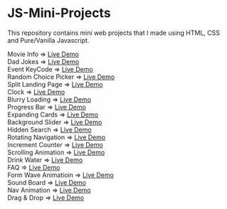 # JS-Mini-Projects
This repository contains mini web projects that I made using HTML, CSS and Pure/Vanilla Javascript.

Movie Info => [Live Demo](https://codepen.io/ayezabashir/full/poxxGoR)<br/>
Dad Jokes => [Live Demo](https://codepen.io/ayezabashir442/full/qBJVmWo) <br/>
Event KeyCode => [Live Demo](https://codepen.io/ayezabashir/full/GRYyvZM) <br/>
Random Choice Picker => [Live Demo](https://codepen.io/ayezabashir/full/QWZQbBy) <br/>
Split Landing Page => [Live Demo](https://split-landing-page.ayezabashir.repl.co/)<br/>
Clock => [Live Demo](https://codepen.io/ayezabashir/full/qBJGRVx)<br/>
Blurry Loading => [Live Demo](https://codepen.io/ayezabashir442/full/rNqzBNK) <br/>
Progress Bar => [Live Demo](https://codepen.io/ayezabashir442/full/eYPJwyO) <br/>
Expanding Cards => [Live Demo](https://codepen.io/ayezabashir442/full/eYPpKrX) <br/>
Background Slider => [Live Demo](https://backgroundslider--ayezabashir.repl.co/) <br/>
Hidden Search => [Live Demo](https://codepen.io/ayezabashir442/full/jOewrBj) <br/>
Rotating Navigation => [Live Demo](https://codepen.io/ayezabashir442/full/NWOgNXY) <br/>
Increment Counter => [Live Demo](https://codepen.io/ayezabashir/full/MWPQNgB)<br/>
Scrolling Animation => [Live Demo](https://codepen.io/ayezabashir442/full/YzJxpaw) <br/>
Drink Water => [Live Demo](https://codepen.io/ayezabashir/full/MWPPyaE)<br/>
FAQ => [Live Demo](https://codepen.io/ayezabashir/full/wvYpqER) <br/>
Form Wave Animatioin => [Live Demo](https://codepen.io/ayezabashir442/full/ZEqXbeN) <br/>
Sound Board => [Live Demo](https://soundboard.ayezabashir.repl.co/) <br/>
Nav Animation => [Live Demo](https://codepen.io/ayezabashir/full/bGmLrwL) <br/>
Drag & Drop => [Live Demo](https://codepen.io/ayezabashir/full/jOeoXmm)<br/>
